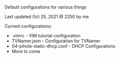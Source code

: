 Default configurations for various things

Last updated Oct 25, 2021 @ 2250 by me

Current configurations:
- .vimrc                        - VIM tutorial configuration
- TVNamer.json                  - Configuration for TVNamer
- 04-pihole-static-dhcp.conf    - DHCP Configurations
- More to come
